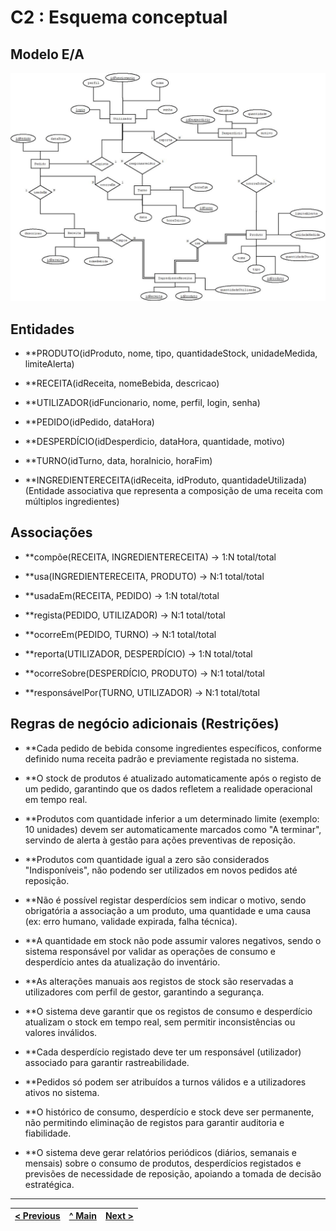 # C2 : Esquema conceptual

## Modelo E/A
![Diagrama do Modelo Entidade-Associação](imagens/diagrama.jpeg)

## Entidades

- **PRODUTO(idProduto, nome, tipo, quantidadeStock, unidadeMedida, limiteAlerta) 

- **RECEITA(idReceita, nomeBebida, descricao) 

- **UTILIZADOR(idFuncionario, nome, perfil, login, senha) 

- **PEDIDO(idPedido, dataHora) 

- **DESPERDÍCIO(idDesperdicio, dataHora, quantidade, motivo) 

- **TURNO(idTurno, data, horaInicio, horaFim) 

- **INGREDIENTERECEITA(idReceita, idProduto, quantidadeUtilizada) 
 (Entidade associativa que representa a composição de uma receita com múltiplos ingredientes)

## Associações

- **compõe(RECEITA, INGREDIENTERECEITA) → 1:N total/total 

- **usa(INGREDIENTERECEITA, PRODUTO) → N:1 total/total 

- **usadaEm(RECEITA, PEDIDO) → 1:N total/total 

- **regista(PEDIDO, UTILIZADOR) → N:1 total/total 

- **ocorreEm(PEDIDO, TURNO) → N:1 total/total 

- **reporta(UTILIZADOR, DESPERDÍCIO) → 1:N total/total 

- **ocorreSobre(DESPERDÍCIO, PRODUTO) → N:1 total/total 

- **responsávelPor(TURNO, UTILIZADOR) → N:1 total/total 

## Regras de negócio adicionais (Restrições)

- **Cada pedido de bebida consome ingredientes específicos, conforme definido numa receita padrão e previamente registada no sistema. 
 
- **O stock de produtos é atualizado automaticamente após o registo de um pedido, garantindo que os dados refletem a realidade operacional em tempo real. 
 
- **Produtos com quantidade inferior a um determinado limite (exemplo: 10 unidades) devem ser automaticamente marcados como "A terminar", servindo de alerta à gestão para ações preventivas de reposição. 
 
- **Produtos com quantidade igual a zero são considerados "Indisponíveis", não podendo ser utilizados em novos pedidos até reposição. 
 
- **Não é possível registar desperdícios sem indicar o motivo, sendo obrigatória a associação a um produto, uma quantidade e uma causa (ex: erro humano, validade expirada, falha técnica). 
 
- **A quantidade em stock não pode assumir valores negativos, sendo o sistema responsável por validar as operações de consumo e desperdício antes da atualização do inventário. 
 
- **As alterações manuais aos registos de stock são reservadas a utilizadores com perfil de gestor, garantindo a segurança. 
 
- **O sistema deve garantir que os registos de consumo e desperdício atualizam o stock em tempo real, sem permitir inconsistências ou valores inválidos. 
 
- **Cada desperdício registado deve ter um responsável (utilizador) associado para garantir rastreabilidade. 
 
- **Pedidos só podem ser atribuídos a turnos válidos e a utilizadores ativos no sistema. 
 
- **O histórico de consumo, desperdício e stock deve ser permanente, não permitindo eliminação de registos para garantir auditoria e fiabilidade. 
 
- **O sistema deve gerar relatórios periódicos (diários, semanais e mensais) sobre o consumo de produtos, desperdícios registados e previsões de necessidade de reposição, apoiando a tomada de decisão estratégica. 

---
[< Previous](REBD01.md) | [^ Main](/../../) | [Next >](REBD03.md)
:--- | :---: | ---: 

